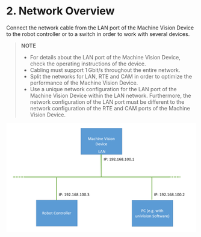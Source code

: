 # 2. Network Overview

Connect the network cable from the LAN port of the Machine Vision Device to the robot controller or to a switch in order to work with several devices.

> **NOTE**
>
> - For details about the LAN port of the Machine Vision Device, check the operating instructions of the device.
> - Cabling must support 1 Gbit/s throughout the entire network.  
> - Split the networks for LAN, RTE and CAM in order to optimize the performance of the Machine Vision Device.
> - Use a unique network configuration for the LAN port of the Machine Vision Device within the LAN network. Furthermore, the network configuration of the LAN port must be different to the network configuration of the RTE and CAM ports of the Machine Vision Device.

![network_overview](images/network_overview.png)

